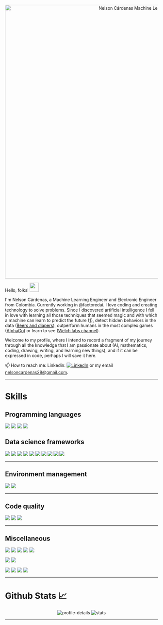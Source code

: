 <p align="center">
    <img src="https://github.com/nelsoncardenas/nelsoncardenas/blob/main/images/MLE.gif" width="900" alt="Nelson Cárdenas Machine Learning Engineer">
</p>

Hello, folks! <img src="https://raw.githubusercontent.com/MartinHeinz/MartinHeinz/master/wave.gif" width="30px">

I'm Nelson Cárdenas, a Machine Learning Engineer and Electronic Engineer from Colombia. Currently working in @factoredai. I love coding and creating technology to solve problems. Since I discovered artificial intelligence I fell in love with learning all those techniques that seemed magic and with which a machine can learn to predict the future ([1]), detect hidden behaviors in the data ([Beers and diapers](2)), outperform humans in the most complex games ([AlphaGo](3)) or learn to see ([Welch labs channel](4)).

Welcome to my profile, where I intend to record a fragment of my journey through all the knowledge that I am passionate about (AI, mathematics, coding, drawing, writing, and learning new things), and if it can be expressed in code, perhaps I will save it here.

📫  How to reach me: Linkedin: [![LinkedIn][1.1]][5] or my email nelsoncardenas28@gmail.com.

---
# Skills
## Programming languages
![](https://img.shields.io/badge/-Python-informational?style=for-the-badge&logo=python&logoColor=white&color=3776AB)
![](https://img.shields.io/badge/-C%20for%20microcontrollers-informational?style=for-the-badge&logo=c&logoColor=white&color=A8B9CC)
![](https://img.shields.io/badge/-Arduino-informational?style=for-the-badge&logo=arduino&logoColor=white&color=00979D)
![](https://custom-icon-badges.herokuapp.com/badge/-Matlab-informational?style=for-the-badge&logo=matlab&color=ff9959)

## Data science frameworks
![](https://img.shields.io/badge/-scikit_learn-informational?style=for-the-badge&logo=scikit-learn&logoColor=white&color=F7931E)
![](https://img.shields.io/badge/-Tensorflow-informational?style=for-the-badge&logo=TensorFlow&logoColor=white&color=FF6F00)
![](https://img.shields.io/badge/-Keras-informational?style=for-the-badge&logo=Keras&logoColor=white&color=D00000)
![](https://img.shields.io/badge/-Matplotlib-informational?style=for-the-badge&logo=Matplotlib&logoColor=white&color=10557c)
![](https://img.shields.io/badge/-Seaborn-informational?style=for-the-badge&logo=seaborn&logoColor=white&color=444876)
![](https://img.shields.io/badge/-Plotly-informational?style=for-the-badge&logo=Plotly&logoColor=white&color=3F4F75)
![](https://img.shields.io/badge/-NumPy-informational?style=for-the-badge&logo=NumPy&logoColor=white&color=013243)
![](https://img.shields.io/badge/-Pandas-informational?style=for-the-badge&logo=Pandas&logoColor=white&color=150458)
![](https://img.shields.io/badge/-SciPy-informational?style=for-the-badge&logo=SciPy&logoColor=white&color=8CAAE6)
![](https://img.shields.io/badge/-NLTK-informational?style=for-the-badge&logo=nltk&logoColor=white&color=404040)

---

## Environment management
![](https://img.shields.io/badge/-Anaconda-informational?style=for-the-badge&logo=Anaconda&logoColor=white&color=44A833)
![](https://img.shields.io/badge/-venv-informational?style=for-the-badge&logo=venv&logoColor=white&color=013243)

---

## Code quality
![](https://img.shields.io/badge/-Black-informational?style=for-the-badge&logo=&logoColor=white&color=000000)
![](https://img.shields.io/badge/-Pylint-informational?style=for-the-badge&logo=&logoColor=white&color=3776AB)
![](https://img.shields.io/badge/-flake8-informational?style=for-the-badge&logo=&logoColor=white&color=009688)

---

## Miscellaneous
![](https://img.shields.io/badge/-Airflow-informational?style=for-the-badge&logo=ApacheAirflow&logoColor=white&color=017CEE)
![](https://img.shields.io/badge/-Docker-informational?style=for-the-badge&logo=docker&logoColor=white&color=2496ED)
![](https://img.shields.io/badge/-FastAPI-informational?style=for-the-badge&logo=fastapi&logoColor=white&color=009688)
![](https://img.shields.io/badge/-OOP-informational?style=for-the-badge&logo=Roundcube&logoColor=white&color=44A833)
![](https://img.shields.io/badge/-Version_control-informational?style=for-the-badge&logo=git&logoColor=white&color=F05032)

![](https://img.shields.io/badge/-Data_analysis-informational?style=for-the-badge&logo=GooglePodcasts&logoColor=white&color=FFC98B)
![](https://img.shields.io/badge/-Machine_Learning-informational?style=for-the-badge&logo=AIOHTTP&logoColor=white&color=FFB284)

![](https://img.shields.io/badge/-Web_scraping-informational?style=for-the-badge&logo=WebMoney&logoColor=white&color=1A1F6C)
![](https://img.shields.io/badge/-Task_automation-informational?style=for-the-badge&logo=Probot&logoColor=white&color=00B0D8)
![](https://img.shields.io/badge/-Command_line_interface-informational?style=for-the-badge&logo=windowsterminal&logoColor=white&color=4D4D4D)
![](https://img.shields.io/badge/-AWS-informational?style=for-the-badge&logo=AmazonAWS&logoColor=white&color=232F3E)

---
#  Github Stats 📈
<p align="center">
    <img src="https://github-profile-summary-cards.vercel.app/api/cards/profile-details?username=nelsoncardenas&theme=nord_bright" alt="profile-details">
    <img src="https://github-profile-summary-cards.vercel.app/api/cards/stats?username=nelsoncardenas&theme=nord_bright" alt="stats">
</p>



---
<!-- Links -->

[1]: https://www.globalreach.com/global-reach-media/blog/2020/08/10/google-predicts-the-future-with-updates-to-analytics
[2]: https://tdwi.org/articles/2016/11/15/beer-and-diapers-impossible-correlation.aspx
[3]: https://en.wikipedia.org/wiki/AlphaGo
[4]: https://www.youtube.com/watch?v=i8D90DkCLhI&list=PLiaHhY2iBX9ihLasvE8BKnS2Xg8AhY6iV
[5]: https://www.linkedin.com/in/nelsonkrdenas/

<!-- Icons -->

[1.1]: https://raw.githubusercontent.com/MartinHeinz/MartinHeinz/master/linkedin-3-16.png (LinkedIn icon without padding)
